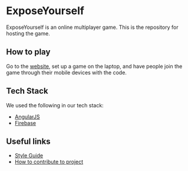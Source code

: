 ExposeYourself
=========

ExposeYourself is an online multiplayer game. This is the repository for hosting the game.


## How to play

Go to the [website](https://exposeyourselfagain.firebaseapp.com), set up a game on the laptop, and have people join the game through their mobile devices with the code.


## Tech Stack

We used the following in our tech stack:
* [AngularJS](https://angularjs.org/)
* [Firebase](https://www.firebase.com/)

## Useful links

* [Style Guide](https://github.com/ethereal-firewall/Raspy-Dimple/_STYLE-GUIDE.md)
* [How to contribute to project](https://github.com/ethereal-firewall/Raspy-Dimple/_CONTRIBUTING.md)
